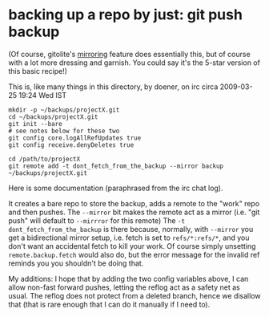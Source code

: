 # backing up a repo by just: git push backup

(Of course, gitolite's
[mirroring](http://sitaramc.github.com/gitolite/mirroring.html) feature does
essentially this, but of course with a lot more dressing and garnish.  You
could say it's the 5-star version of this basic recipe!)

This is, like many things in this directory, by doener, on irc circa
2009-03-25 19:24 Wed IST

    mkdir -p ~/backups/projectX.git
    cd ~/backups/projectX.git
    git init --bare
    # see notes below for these two
    git config core.logAllRefUpdates true
    git config receive.denyDeletes true

    cd /path/to/projectX
    git remote add -t dont_fetch_from_the_backup --mirror backup ~/backups/projectX.git

Here is some documentation (paraphrased from the irc chat log).

It creates a bare repo to store the backup, adds a remote to the "work" repo
and then pushes.  The `--mirror` bit makes the remote act as a mirror (i.e.
"git push" will default to `--mirrror` for this remote) The `-t
dont_fetch_from_the_backup` is there because, normally, with `--mirror` you
get a bidirectional mirror setup, i.e. fetch is set to `refs/*:refs/*`, and
you don't want an accidental fetch to kill your work.  Of course simply
unsetting `remote.backup.fetch` would also do, but the error message for the
invalid ref reminds you you shouldn't be doing that.

My additions:  I hope that by adding the two config variables above, I can
allow non-fast forward pushes, letting the reflog act as a safety net as
usual.  The reflog does not protect from a deleted branch, hence we disallow
that (that is rare enough that I can do it manually if I need to).
